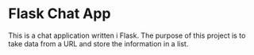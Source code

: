# Flask Chat App

This is a chat application written i Flask. The purpose of this project is to take data from 
a URL and store the information in a list.